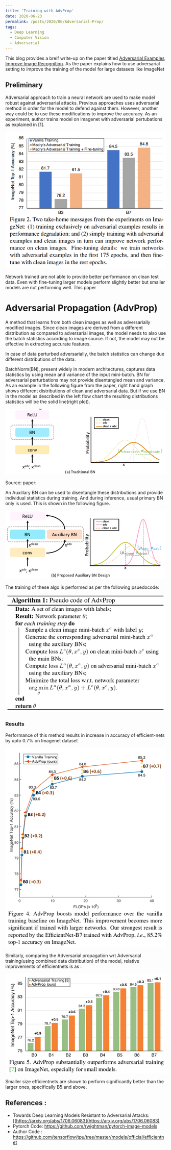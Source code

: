 ```yaml
---
title: 'Training with AdvProp'
date: 2020-06-23
permalink: /posts/2020/06/Adversarial-Prop/
tags:
  - Deep Learning
  - Computer Vision
  - Adversarial
---
```


This blog provides a breif write-up on the paper titled [Adversarial Examples Improve Image Recognition](https://arxiv.org/abs/1911.09665v2). As the paper explains how to use adversarial setting to improve the training of the model for large datasets like ImageNet 


## Preliminary

Adversarial approach to train a neural network are used to make model robust against adversarial attacks. Previous approaches uses adversarial method in order for the model to defend against them. However, another way could be to use these modifications to improve the accuracy. As an experiment, author trains model on imagenet with adversarial pertubations as explained in [1]. 

![Adversarial%20Examples%20Improve%20Image%20Recognition%20be3139a55db9404f98c77a151bf652e2/Untitled.png](/images/adv-1.png)

Network trained are not able to provide better performance on clean test data. Even with fine-tuning larger models perform slightly better but smaller models are not performing well. This paper 

# Adversarial Propagation (AdvProp)

A method that learns from both clean images  as well as adversarially modified images. Since clean images are derived from a different distribution as compared to adversarial images, the model needs to also use  the batch statistics according to image source. If not, the model may not be effective in extracting accurate features. 

In case of data perturbed adversarially,  the batch statistics can change due different distributions of the data.

BatchNorm(BN), present widely in modern architectures, captures data statistics by using mean and variance of the input mini-batch.  BN for adversarial perturbations may not provide disentangled mean and variance. As an example in the following figure from the paper,  right hand graph shows different distributions of clean and adversarial data. But if we use BN in the model as described in the left flow chart the resulting distributions statistics will be the solid line(right plot). 

![Adversarial%20Examples%20Improve%20Image%20Recognition%20be3139a55db9404f98c77a151bf652e2/Untitled%201.png](/images/adv-2.png)

Source: paper: 

An Auxillary BN can be used to disentangle these distributions and provide individual statistics during training. And during inference, usual primary BN only is used. This is shown in the following figure.

![Adversarial%20Examples%20Improve%20Image%20Recognition%20be3139a55db9404f98c77a151bf652e2/Untitled%202.png](/images/adv-3.png)

The training of these algo is performed as per the following psuedocode:

![Adversarial%20Examples%20Improve%20Image%20Recognition%20be3139a55db9404f98c77a151bf652e2/Untitled%203.png](/images/adv-4.png)

### Results

Performance of this method results in increase in accuracy of efficient-nets by upto 0.7% on Imagenet dataset 

![Adversarial%20Examples%20Improve%20Image%20Recognition%20be3139a55db9404f98c77a151bf652e2/Untitled%204.png](/images/adv-5.png)

Similarly, comparing the Adversarial propagation wrt Adversarial training(using combined data distribution) of the model, relative improvements of efficientnets is as : 

![Adversarial%20Examples%20Improve%20Image%20Recognition%20be3139a55db9404f98c77a151bf652e2/Untitled%205.png](/images/adv-6.png)

Smaller size efficientnets are shown to perform significantly better than the larger ones, specifically B5 and above.

## References :

- Towards Deep Learning Models Resistant to Adversarial Attacks:  [[https://arxiv.org/abs/1706.06083](https://arxiv.org/abs/1706.06083)
- Pytorch Code: https://github.com/rwightman/pytorch-image-models
- Author Code : https://github.com/tensorflow/tpu/tree/master/models/official/efficientnet